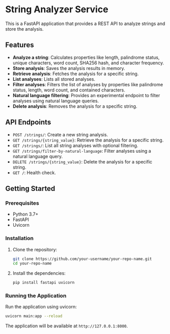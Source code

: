 # String Analyzer Service

This is a FastAPI application that provides a REST API to analyze strings and store the analysis.

## Features

- **Analyze a string**: Calculates properties like length, palindrome status, unique characters, word count, SHA256 hash, and character frequency.
- **Store analysis**: Saves the analysis results in memory.
- **Retrieve analysis**: Fetches the analysis for a specific string.
- **List analyses**: Lists all stored analyses.
- **Filter analyses**: Filters the list of analyses by properties like palindrome status, length, word count, and contained characters.
- **Natural language filtering**: Provides an experimental endpoint to filter analyses using natural language queries.
- **Delete analysis**: Removes the analysis for a specific string.

## API Endpoints

- `POST /strings/`: Create a new string analysis.
- `GET /strings/{string_value}`: Retrieve the analysis for a specific string.
- `GET /strings/`: List all string analyses with optional filtering.
- `GET /strings/filter-by-natural-language`: Filter analyses using a natural language query.
- `DELETE /strings/{string_value}`: Delete the analysis for a specific string.
- `GET /`: Health check.

## Getting Started

### Prerequisites

- Python 3.7+
- FastAPI
- Uvicorn

### Installation

1. Clone the repository:
   ```bash
   git clone https://github.com/your-username/your-repo-name.git
   cd your-repo-name
   ```

2. Install the dependencies:
   ```bash
   pip install fastapi uvicorn
   ```

### Running the Application

Run the application using uvicorn:

```bash
uvicorn main:app --reload
```

The application will be available at `http://127.0.0.1:8000`.

<!-- ## Usage

### Create a new string analysis

```bash
curl -X 'POST' \
  'http://127.0.0.1:8000/strings/' \
  -H 'accept: application/json' \
  -H 'Content-Type: application/json' \
  -d 
  "{
  "value": "hello world"
}"
```

### Get a string analysis

```bash
curl -X 'GET' \
  'http://127.0.0.1:8000/strings/hello%20world' \
  -H 'accept: application/json'
```

### List all string analyses

```bash
curl -X 'GET' \
  'http://127.0.0.1:8000/strings/' \
  -H 'accept: application/json'
```

### Filter string analyses

```bash
curl -X 'GET' \
  'http://127.0.0.1:8000/strings/?is_palindrome=false&min_length=10' \
  -H 'accept: application/json'
```

### Filter with natural language

```bash
curl -X 'GET' \
  'http://127.0.0.1:8000/strings/filter-by-natural-language?query=palindromes%20longer%20than%205' \
  -H 'accept: application/json'
```

### Delete a string analysis

```bash
curl -X 'DELETE' \
  'http://127.0.0.1:8000/strings/hello%20world' \
  -H 'accept: application/json'
``` -->
